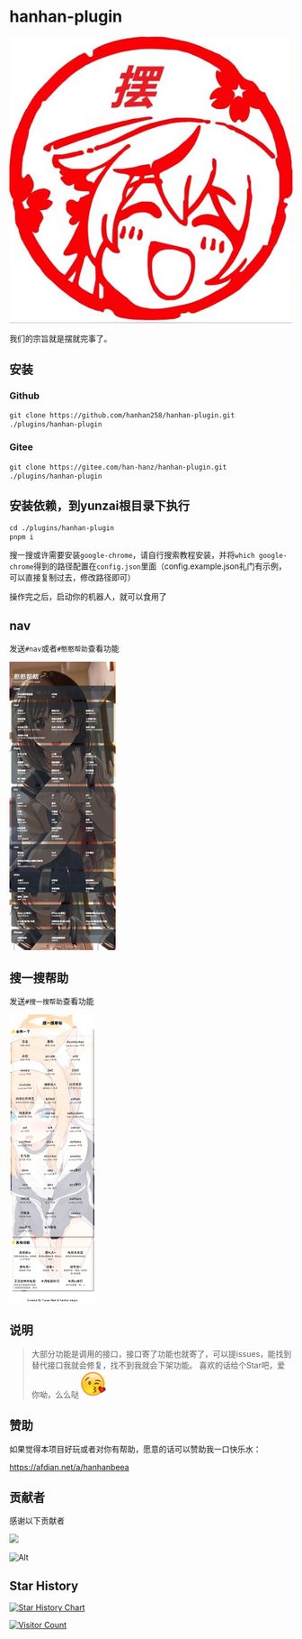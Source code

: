 # hanhan-plugin
![](./resources/readme/logo.jpg)

我们的宗旨就是摆就完事了。

## 安装

### Github
```bash:numbers
git clone https://github.com/hanhan258/hanhan-plugin.git ./plugins/hanhan-plugin
```

### Gitee
```bash:numbers
git clone https://gitee.com/han-hanz/hanhan-plugin.git ./plugins/hanhan-plugin
```

## 安装依赖，到yunzai根目录下执行
```bash:numbers
cd ./plugins/hanhan-plugin
pnpm i
```

搜一搜或许需要安装`google-chrome`，请自行搜索教程安装，并将`which google-chrome`得到的路径配置在`config.json`里面（config.example.json礼门有示例，可以直接复制过去，修改路径即可）

操作完之后，启动你的机器人，就可以食用了

## nav

发送`#nav`或者`#憨憨帮助`查看功能

<img src="./resources/readme/help.jpg" alt="9c055127d23b558114f2621c5b90d858" style="zoom:50%;" />

## 搜一搜帮助

发送`#搜一搜帮助`查看功能

<img src="./resources/readme/sys.jpg" alt="9c055127d23b558114f2621c5b90d858" style="zoom:50%;" />


## 说明
> 大部分功能是调用的接口，接口寄了功能也就寄了，可以提issues，能找到替代接口我就会修复，找不到我就会下架功能。
> 喜欢的话给个Star吧，爱你呦，么么哒![Alt text](./resources/readme/3835E2DA.png)

## 赞助

如果觉得本项目好玩或者对你有帮助，愿意的话可以赞助我一口快乐水：

https://afdian.net/a/hanhanbeea

## 贡献者

<!-- readme: collaborators,contributors -start -->
感谢以下贡献者

<a href="https://github.com/hanhan258/hanhan-plugin/graphs/contributors">
  <img src="https://contrib.rocks/image?repo=hanhan258/hanhan-plugin" />
</a>

<!-- readme: collaborators,contributors -end -->

![Alt](https://repobeats.axiom.co/api/embed/2f1eeaa9fd7a3e6507891b6405a3e1ef31877bb3.svg "Repobeats analytics image")

## Star History

[![Star History Chart](https://api.star-history.com/svg?repos=hanhan258/hanhan-plugin&type=Date)](https://api-star-history.com/#hanhan258/hanhan-plugin&Date)

[![Visitor Count](https://profile-counter.glitch.me/hanhan-plugin/count.svg)](https://github.com/hanhan258/hanhan-plugin/)
